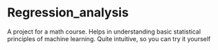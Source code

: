 # Regression_analysis
A project for a math course. Helps in understanding basic statistical principles of machine learning. Quite intuitive, so you can try it yourself
